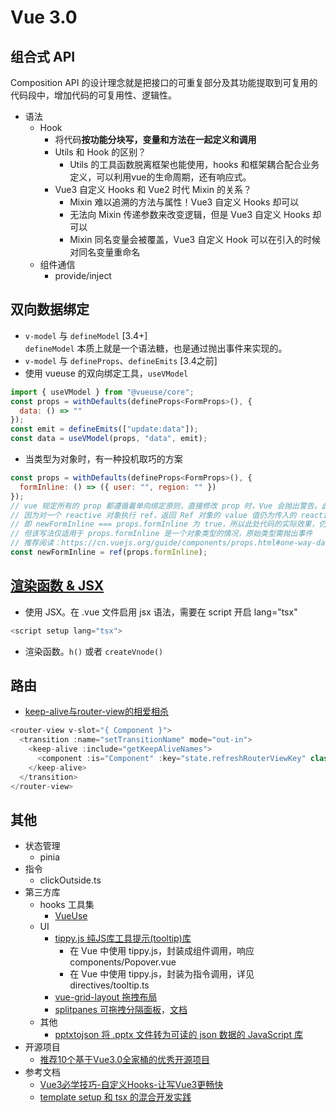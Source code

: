 # Vue 3.0

## 组合式 API
Composition API 的设计理念就是把接口的可重复部分及其功能提取到可复用的代码段中，增加代码的可复用性、逻辑性。
- 语法
  - Hook
    - 将代码**按功能分块写，变量和方法在一起定义和调用**
    - Utils 和 Hook 的区别？
      - Utils 的工具函数脱离框架也能使用，hooks 和框架耦合配合业务定义，可以利用vue的生命周期，还有响应式。
    - Vue3 自定义 Hooks 和 Vue2 时代 Mixin 的关系？
      - Mixin 难以追溯的方法与属性！Vue3 自定义 Hooks 却可以
      - 无法向 Mixin 传递参数来改变逻辑，但是 Vue3 自定义 Hooks 却可以
      - Mixin 同名变量会被覆盖，Vue3 自定义 Hook 可以在引入的时候对同名变量重命名
  - 组件通信
    - provide/inject

## 双向数据绑定
- `v-model` 与 `defineModel` [3.4+]  
  `defineModel` 本质上就是一个语法糖，也是通过抛出事件来实现的。
- `v-model` 与 `defineProps`、`defineEmits` [3.4之前]
- 使用 vueuse 的双向绑定工具，`useVModel`
```js
import { useVModel } from "@vueuse/core";
const props = withDefaults(defineProps<FormProps>(), {
  data: () => ""
});
const emit = defineEmits(["update:data"]);
const data = useVModel(props, "data", emit);
```
- 当类型为对象时，有一种投机取巧的方案
```js
const props = withDefaults(defineProps<FormProps>(), {
  formInline: () => ({ user: "", region: "" })
});
// vue 规定所有的 prop 都遵循着单向绑定原则，直接修改 prop 时，Vue 会抛出警告。此处的写法仅仅是为了消除警告。
// 因为对一个 reactive 对象执行 ref，返回 Ref 对象的 value 值仍为传入的 reactive 对象，
// 即 newFormInline === props.formInline 为 true，所以此处代码的实际效果，仍是直接修改 props.formInline。
// 但该写法仅适用于 props.formInline 是一个对象类型的情况，原始类型需抛出事件
// 推荐阅读：https://cn.vuejs.org/guide/components/props.html#one-way-data-flow
const newFormInline = ref(props.formInline);
```

## [渲染函数 & JSX](https://cn.vuejs.org/guide/extras/render-function.html)
- 使用 JSX。在 .vue 文件启用 jsx 语法，需要在 script 开启 lang="tsx"
```js
<script setup lang="tsx">
```
- 渲染函数。`h()` 或者 `createVnode()`

## 路由
- [keep-alive与router-view的相爱相杀](https://juejin.cn/post/7083793875390693383)
```js
<router-view v-slot="{ Component }">
  <transition :name="setTransitionName" mode="out-in">
    <keep-alive :include="getKeepAliveNames">
      <component :is="Component" :key="state.refreshRouterViewKey" class="w100" />
    </keep-alive>
  </transition>
</router-view>
```

## 其他
- 状态管理
  - pinia
- 指令
  - clickOutside.ts
- 第三方库
  - hooks 工具集
    - [VueUse](https://vueuse.org/)
  - UI
    - [tippy.js 纯JS库工具提示(tooltip)库](https://atomiks.github.io/tippyjs/v6/)
      - 在 Vue 中使用 tippy.js，封装成组件调用，响应 components/Popover.vue
      - 在 Vue 中使用 tippy.js，封装为指令调用，详见 directives/tooltip.ts
    - [vue-grid-layout 拖拽布局](https://www.npmjs.com/package/vue-grid-layout)
    - [splitpanes 可拖拽分隔面板](https://www.npmjs.com/package/splitpanes)，[文档](https://antoniandre.github.io/splitpanes/)
  - 其他
    - [pptxtojson 将 .pptx 文件转为可读的 json 数据的 JavaScript 库](https://github.com/pipipi-pikachu/pptx2json)
- 开源项目
  - [推荐10个基于Vue3.0全家桶的优秀开源项目](https://zhuanlan.zhihu.com/p/584484310)
- 参考文档
  - [Vue3必学技巧-自定义Hooks-让写Vue3更畅快](https://juejin.cn/post/7083401842733875208)
  - [template setup 和 tsx 的混合开发实践](https://juejin.cn/post/7282692088016437307)